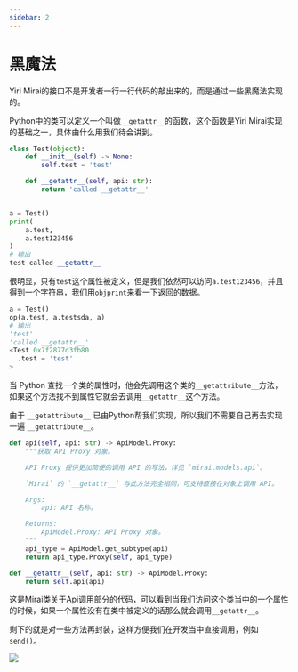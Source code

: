 ```yaml
---
sidebar: 2
---
```


# 黑魔法

Yiri Mirai的接口不是开发者一行一行代码的敲出来的，而是通过一些黑魔法实现的。

Python中的类可以定义一个叫做`__getattr__`的函数，这个函数是Yiri Mirai实现的基础之一，具体由什么用我们待会讲到。

```python
class Test(object):
    def __init__(self) -> None:
        self.test = 'test'

    def __getattr__(self, api: str):
        return 'called __getattr__'


a = Test()
print(
    a.test,
    a.test123456
)
# 输出
test called __getattr__
```

很明显，只有`test`这个属性被定义，但是我们依然可以访问`a.test123456`，并且得到一个字符串，我们用`objprint`来看一下返回的数据。

```python
a = Test()
op(a.test, a.testsda, a)
# 输出
'test'
'called __getattr__'
<Test 0x7f2877d3fb80
  .test = 'test'
>
```

当 Python 查找一个类的属性时，他会先调用这个类的`__getattribute__`方法，如果这个方法找不到属性它就会去调用`__getattr__`这个方法。

由于 `__getattribute__` 已由Python帮我们实现，所以我们不需要自己再去实现一遍 `__getattribute__`。

```python
def api(self, api: str) -> ApiModel.Proxy:
    """获取 API Proxy 对象。

    API Proxy 提供更加简便的调用 API 的写法，详见 `mirai.models.api`。

    `Mirai` 的 `__getattr__` 与此方法完全相同，可支持直接在对象上调用 API。

    Args:
        api: API 名称。

    Returns:
        ApiModel.Proxy: API Proxy 对象。
    """
    api_type = ApiModel.get_subtype(api)
    return api_type.Proxy(self, api_type)

def __getattr__(self, api: str) -> ApiModel.Proxy:
    return self.api(api)
```

这是Mirai类关于Api调用部分的代码，可以看到当我们访问这个类当中的一个属性的时候，如果一个属性没有在类中被定义的话那么就会调用`__getattr__`。

剩下的就是对一些方法再封装，这样方便我们在开发当中直接调用，例如`send()`。

![](https://pic2.imgdb.cn/item/644ba6110d2dde5777459a2a.jpg)
